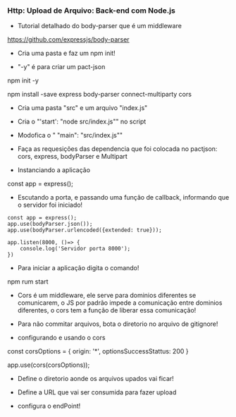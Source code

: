 
### Http: Upload de Arquivo: Back-end com Node.js

 - Tutorial detalhado do body-parser que é um middleware

 https://github.com/expressjs/body-parser

 - Cria uma pasta e faz um npm init!

 - "-y" é para criar um pact-json

 <blockquete> npm init -y </blockquete>

 <blockquete> npm install -save express body-parser connect-multiparty cors </blockquete>

 - Cria uma pasta "src" e um arquivo "index.js"

 - Cria o "'start': "node src/index.js"" no script

 - Modofica o " "main": "src/index.js""

 - Faça as requesições das dependencia que foi colocada no pactjson: cors, express, bodyParser e Multipart

 - Instanciando a aplicação

 <blockquete> const app = express(); </blockquete>

 - Escutando a porta, e passando uma função de callback, informando que o servidor foi iniciado!

 <blockquete>

    const app = express();
    app.use(bodyParser.json());
    app.use(bodyParser.urlencoded({extended: true}));

    app.listen(8000, ()=> {
        console.log('Servidor porta 8000');
    })

 </blockquete>

 - Para iniciar a aplicação digita o comando!

 <blockquete> npm rum start </blockquete>

 - Cors é um middleware, ele serve para dominios diferentes se comunicarem, o JS por padrão impede a comunicação entre dominios diferentes, o cors tem a função de liberar essa comunicação!

 - Para não commitar arquivos, bota o diretorio no arquivo de gitignore!

 - configurando e usando o cors

 <blockquete> 

  const corsOptions = {
    origin: '*',
    optionsSuccessStattus: 200
  }

  app.use(cors(corsOptions));

 </blockquete>

  - Define o diretorio aonde os arquivos upados vai ficar!

  - Define a URL que vai ser consumida para fazer upload

  - configura o endPoint!

 <blockquete> </blockquete>

 <blockquete> </blockquete>